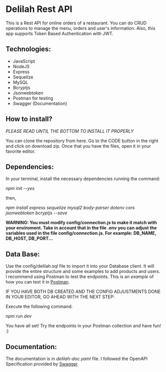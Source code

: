 # Delilah Rest API
This is a Rest API for online orders of a restaurant. You can do CRUD operations to manage the menu, orders and user's information. Also, this app supports Token Based Authentication with JWT. 

## Technologies:
* JavaScript
* NodeJS
* Express
* Sequelize
* MySQL
* Bcryptjs
* Jsonwebtoken
* Postman for testing
* Swagger (Documentation)

## How to install?

*PLEASE READ UNTIL THE BOTTOM TO INSTALL IT PROPERLY*

You can clone the repository from here. Go to the CODE button in the right and click on download zip.
Once that you have the files, open it in your favorite editor.

## Dependencies:
In your terminal, install the necessary dependencies running the command:

*npm init --yes*

then,

*npm install express sequelize mysql2 body-parser dotenv cors jsonwebtoken bcryptjs --save*

**WARNING:
You must modify config/connection.js to make it match with your enviroment. Take in account that in the file .env you can adjust the variables used in the file config/connection.js. For example: DB_NAME, DB_HOST, DB_PORT...**

## Data Base:

Use the config/delilah.sql file to import it into your Database client. It will provide the entire structure and some examples to add products and users. I recommend using Postman to test the endpoints. This is an *example* of how you can test it in [Postman](https://documenter.getpostman.com/view/13883517/UUy4cQzd).

IF YOU HAVE BOTH DB CREATED AND THE CONFIG ADJUSTMENTS DONE IN YOUR EDITOR, GO AHEAD WITH THE NEXT STEP:

Execute the following command: 

*npm run dev*

You have all set! Try the endpoints in your Postman collection and have fun! :)

## Documentation:
The documentation is in *delilah-doc.yaml* file. I followed the OpenAPI Specification provided by [Swagger](https://swagger.io/specification/)


